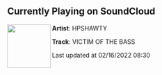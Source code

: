 ## Currently Playing on SoundCloud

[<img align="left" width="100" src="https://i1.sndcdn.com/artworks-Q93wxr6KXKWe2O79-bkH17Q-t500x500.jpg">](https://soundcloud.com/hpshawty/victim-of-the-bass)

**Artist**: HPSHAWTY 

**Track**: VICTIM OF THE BASS

Last updated at 02/16/2022 08:30
